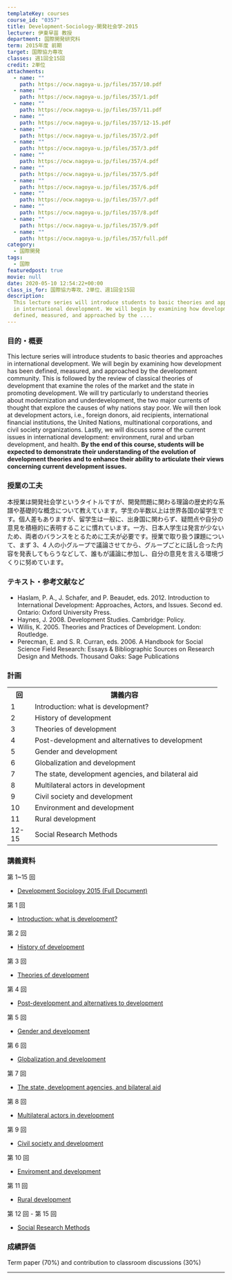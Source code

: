 ```yaml
---
templateKey: courses
course_id: "0357"
title: Development-Sociology-開発社会学-2015
lecturer: 伊東早苗 教授
department: 国際開発研究科
term: 2015年度 前期
target: 国際協力専攻
classes: 週1回全15回
credit: 2単位
attachments:
  - name: ""
    path: https://ocw.nagoya-u.jp/files/357/10.pdf
  - name: ""
    path: https://ocw.nagoya-u.jp/files/357/1.pdf
  - name: ""
    path: https://ocw.nagoya-u.jp/files/357/11.pdf
  - name: ""
    path: https://ocw.nagoya-u.jp/files/357/12-15.pdf
  - name: ""
    path: https://ocw.nagoya-u.jp/files/357/2.pdf
  - name: ""
    path: https://ocw.nagoya-u.jp/files/357/3.pdf
  - name: ""
    path: https://ocw.nagoya-u.jp/files/357/4.pdf
  - name: ""
    path: https://ocw.nagoya-u.jp/files/357/5.pdf
  - name: ""
    path: https://ocw.nagoya-u.jp/files/357/6.pdf
  - name: ""
    path: https://ocw.nagoya-u.jp/files/357/7.pdf
  - name: ""
    path: https://ocw.nagoya-u.jp/files/357/8.pdf
  - name: ""
    path: https://ocw.nagoya-u.jp/files/357/9.pdf
  - name: ""
    path: https://ocw.nagoya-u.jp/files/357/full.pdf
category:
  - 国際開発
tags:
  - 国際
featuredpost: true
movie: null
date: 2020-05-10 12:54:22+00:00
class_is_for: 国際協力専攻、2単位、週1回全15回
description:
  This lecture series will introduce students to basic theories and approaches
  in international development. We will begin by examining how development has been
  defined, measured, and approached by the ....
---
```


### 目的・概要

This lecture series will introduce students to basic theories and approaches in international development. We will begin by examining how development has been defined, measured, and approached by the development community. This is followed by the review of classical theories of development that examine the roles of the market and the state in promoting development. We will try particularly to understand theories about modernization and underdevelopment, the two major currents of thought that explore the causes of why nations stay poor. We will then look at development actors, i.e., foreign donors, aid recipients, international financial institutions, the United Nations, multinational corporations, and civil society organizations. Lastly, we will discuss some of the current issues in international development: environment, rural and urban development, and health. **By the end of this course, students will be expected to demonstrate their understanding of the evolution of development theories and to enhance their ability to articulate their views concerning current development issues.**

### 授業の工夫

本授業は開発社会学というタイトルですが、開発問題に関わる理論の歴史的な系譜や基礎的な概念について教えています。学生の半数以上は世界各国の留学生です。個人差もありますが、留学生は一般に、出身国に関わらず、疑問点や自分の意見を積極的に表明することに慣れています。一方、日本人学生は発言が少ないため、両者のバランスをとるために工夫が必要です。授業で取り扱う課題について、まず 3、4 人の小グループで議論させてから、グループごとに話し合った内容を発表してもらうなどして、誰もが議論に参加し、自分の意見を言える環境づくりに努めています。

### テキスト・参考文献など

- Haslam, P. A., J. Schafer, and P. Beaudet, eds. 2012. Introduction to International Development: Approaches, Actors, and Issues. Second ed. Ontario: Oxford University Press.
- Haynes, J. 2008. Development Studies. Cambridge: Policy.
- Willis, K. 2005. Theories and Practices of Development. London: Routledge.
- Perecman, E. and S. R. Curran, eds. 2006. A Handbook for Social Science Field Research: Essays & Bibliographic Sources on Research Design and Methods. Thousand Oaks: Sage Publications

<h3>計画</h3>
<table class="basic" width="455">
<tr>
<th width="40" class="center">回</th>
<th width="415" class="center">講義内容</th>
</tr>
<tr>
<td width="40" class="center">1</td>
<td width="415">Introduction: what is development?</td>
</tr>
<tr>
<td width="40" class="center">2</td>
<td width="415">History of development</td>
</tr>
<tr>
<td width="40" class="center">3</td>
<td width="415">Theories of development</td>
</tr>
<tr>
<td width="40" class="center">4</td>
<td width="415">Post-development and alternatives to development</td>
</tr>
<tr>
<td width="40" class="center">5</td>
<td width="415">Gender and development</td>
</tr>
<tr>
<td width="40" class="center">6</td>
<td width="415">Globalization and development</td>
</tr>
<tr>
<td width="40" class="center">7</td>
<td width="415">The state, development agencies, and bilateral aid</td>
</tr>
<tr>
<td width="40" class="center">8</td>
<td width="415">Multilateral actors in development</td>
</tr>
<tr>
<td width="40" class="center">9</td>
<td width="415">Civil society and development</td>
</tr>
<tr>
<td width="40" class="center">10</td>
<td width="415">Environment and development</td>
</tr>
<tr>
<td width="40" class="center">11</td>
<td width="415">Rural development</td>
</tr>
<tr>
<td width="40" class="center">12-15</td>
<td width="415">Social Research Methods</td>
</tr>
</table>

### 講義資料

第 1~15 回

- [Development Sociology 2015 (Full Document)](https://ocw.nagoya-u.jp/files/357/full.pdf)

第 1 回

- [Introduction: what is development?](https://ocw.nagoya-u.jp/files/357/1.pdf)

第 2 回

- [History of development](https://ocw.nagoya-u.jp/files/357/2.pdf)

第 3 回

- [Theories of development](https://ocw.nagoya-u.jp/files/357/3.pdf)

第 4 回

- [Post-development and alternatives to development](https://ocw.nagoya-u.jp/files/357/4.pdf)

第 5 回

- [Gender and development](https://ocw.nagoya-u.jp/files/357/5.pdf)

第 6 回

- [Globalization and development](https://ocw.nagoya-u.jp/files/357/6.pdf)

第 7 回

- [The state, development agencies, and bilateral aid](https://ocw.nagoya-u.jp/files/357/7.pdf)

第 8 回

- [Multilateral actors in development](https://ocw.nagoya-u.jp/files/357/8.pdf)

第 9 回

- [Civil society and development](https://ocw.nagoya-u.jp/files/357/9.pdf)

第 10 回

- [Enviroment and development](https://ocw.nagoya-u.jp/files/357/10.pdf)

第 11 回

- [Rural development](https://ocw.nagoya-u.jp/files/357/11.pdf)

第 12 回 - 第 15 回

- [Social Research Methods](https://ocw.nagoya-u.jp/files/357/12-15.pdf)

### 成績評価

Term paper (70%) and contribution to classroom discussions (30%)

---
